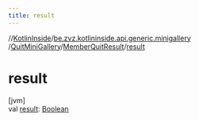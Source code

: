 ```yaml
---
title: result
---
```

//[KotlinInside](../../../../index.html)/[be.zvz.kotlininside.api.generic.minigallery](../../index.html)
/[QuitMiniGallery](../index.html)/[MemberQuitResult](index.html)/[result](result.html)

# result

[jvm]\
val [result](result.html): [Boolean](https://kotlinlang.org/api/latest/jvm/stdlib/kotlin/-boolean/index.html)





